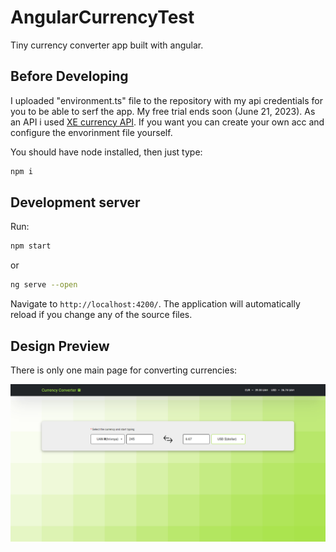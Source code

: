 # AngularCurrencyTest

Tiny currency converter app built with angular.

## Before Developing

I uploaded "environment.ts" file to the repository with my api credentials for you to be able to serf the app. My free trial ends soon (June 21, 2023). As an API i used [XE currency API](https://www.xe.com/xecurrencydata/). If you want you can create your own acc and configure the envorinment file yourself.

You should have node installed, then just type:

```sh
npm i
```

## Development server

Run:

```sh
npm start
```

or

```sh
ng serve --open
```

Navigate to `http://localhost:4200/`. The application will automatically reload if you change any of the source files.

## Design Preview

There is only one main page for converting currencies:

![Main Page](./mockups/main-page.png)
